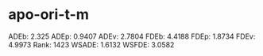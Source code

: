 # apo-ori-t-m

ADEb: 2.325
ADEp: 0.9407
ADEv: 2.7804
FDEb: 4.4188
FDEp: 1.8734
FDEv: 4.9973
Rank: 1423
WSADE: 1.6132
WSFDE: 3.0582